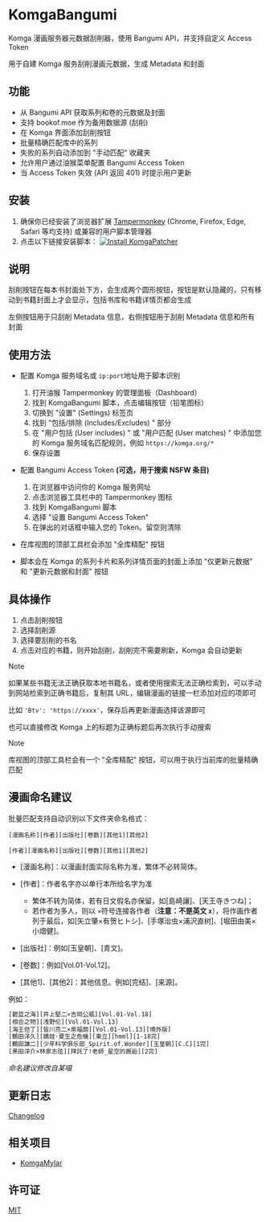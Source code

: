 # KomgaBangumi

Komga 漫画服务器元数据刮削器，使用 Bangumi API，并支持自定义 Access Token

用于自建 Komga 服务刮削漫画元数据，生成 Metadata 和封面

## 功能

* 从 Bangumi API 获取系列和卷的元数据及封面
* 支持 bookof.moe 作为备用数据源 (刮削)
* 在 Komga 界面添加刮削按钮
* 批量精确匹配库中的系列
* 失败的系列自动添加到 "手动匹配" 收藏夹
* 允许用户通过油猴菜单配置 Bangumi Access Token
* 当 Access Token 失效 (API 返回 401) 时提示用户更新

## 安装

1. 确保你已经安装了浏览器扩展 [Tampermonkey](https://www.tampermonkey.net/) (Chrome, Firefox, Edge, Safari 等均支持) 或兼容的用户脚本管理器
2. 点击以下链接安装脚本：
   [![Install KomgaPatcher](https://img.shields.io/badge/Install%20Directly-KomgaBangumi-blue.svg)](https://raw.githubusercontent.com/dyphire/KomgaBangumi/master/KomgaBangumi.user.js)

## 说明

刮削按钮在每本书封面处下方，会生成两个圆形按钮，按钮是默认隐藏的，只有移动到书籍封面上才会显示，包括书库和书籍详情页都会生成

左侧按钮用于只刮削 Metadata 信息，右侧按钮用于刮削 Metadata 信息和所有封面

## 使用方法

* 配置 Komga 服务域名或 `ip:port`地址用于脚本识别

  1. 打开油猴 Tampermonkey 的管理面板（Dashboard）
  2. 找到 KomgaBangumi 脚本，点击编辑按钮（铅笔图标）
  3. 切换到 "设置" (Settings) 标签页
  4. 找到 "包括/排除 (Includes/Excludes) " 部分
  5. 在 "用户包括 (User includes) " 或 "用户匹配 (User matches) " 中添加您的 Komga 服务域名匹配规则，例如 `https://komga.org/*`
  6. 保存设置
* 配置 Bangumi Access Token **(可选，用于搜索 NSFW 条目)**

  1. 在浏览器中访问你的 Komga 服务网址
  2. 点击浏览器工具栏中的 Tampermonkey 图标
  3. 找到 KomgaBangumi 脚本
  4. 选择 "设置 Bangumi Access Token"
  5. 在弹出的对话框中输入您的 Token。留空则清除
* 在库视图的顶部工具栏会添加 "全库精配" 按钮
* 脚本会在 Komga 的系列卡片和系列详情页面的封面上添加 "仅更新元数据" 和 "更新元数据和封面" 按钮

## 具体操作

1. 点击刮削按钮
2. 选择刮削源
3. 选择要刮削的书名
4. 点击对应的书籍，则开始刮削，刮削完不需要刷新，Komga 会自动更新

> [!NOTE]
> 如果某些书籍无法正确获取本地书籍名，或者使用搜索无法正确检索到，可以手动到网站检索到正确书籍后，复制其 URL，编辑漫画的链接一栏添加对应的项即可
>
> 比如 `'Btv': 'https://xxxx'`，保存后再更新漫画选择该源即可
>
> 也可以直接修改 Komga 上的标题为正确标题后再次执行手动搜索

> [!NOTE]
> 库视图的顶部工具栏会有一个 "全库精配" 按钮，可以用于执行当前库的批量精确匹配

## 漫画命名建议

批量匹配支持自动识别以下文件夹命名格式：

`[漫画名称][作者][出版社][卷数][其他1][其他2]`

`[作者][漫画名称][出版社][卷数][其他1][其他2]`

- [漫画名称]：以漫画封面实际名称为准，繁体不必转简体。
- [作者]：作者名字亦以单行本所给名字为准

  - 繁体不转为简体，若有日文假名亦保留，如[島崎讓]、[天王寺きつね]；
  - 若作者为多人，则以 `×`符号连接各作者（**注意：不是英文 `x`**），将作画作者列于最后，如[矢立肇×有贺ヒトシ]、[手塚治虫×浦沢直树]、[堀田由美×小畑健]。
- [出版社]：例如[玉皇朝]、[青文]。
- [卷数]：例如[Vol.01-Vol.12]。
- [其他1]、[其他2]：其他信息。例如[完结]、[来源]。

例如：

```txt
[碧蓝之海][井上堅二×吉岡公威][Vol.01-Vol.18]
[相合之物][浅野伦][Vol.01-Vol.13]
[海王但丁][皆川亮二×泉福朗][Vol.01-Vol.13][境外版]
[鶴田洋久][嬌娃·夏生之危機][東立][hmml][1-18完]
[鶴田謙二][少年科学俱乐部_Spirit.of.Wonder][玉皇朝][C.C][1完]
[黑田洋介×林家志弦][拜託了!老師_星空的邂逅][2完]
```

_命名建议修改自某喵_

## 更新日志

[Changelog](Changelog.md)

## 相关项目

- [KomgaMylar](https://github.com/dyphire/KomgaMylar)

## 许可证

[MIT](LICENSE)
